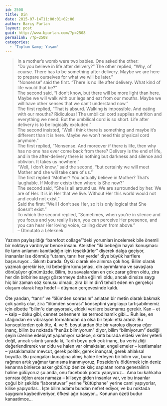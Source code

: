 ```yaml
---
id: 2508
title: Din
date: 2015-07-14T11:00:01+02:00
author: Barış Parlan
layout: post
guid: http://www.bparlan.com/?p=2508
permalink: /?p=2508
categories:
  - 'Toplum &amp; Yaşam'
---
```

<div class="ttr_start">
</div>

> In a mother’s womb were two babies. One asked the other:  
> “Do you believe in life after delivery?” The other replied, “Why, of course. There has to be something after delivery. Maybe we are here to prepare ourselves for what we will be later.”  
> “Nonsense” said the first. “There is no life after delivery. What kind of life would that be?”  
> The second said, “I don’t know, but there will be more light than here. Maybe we will walk with our legs and eat from our mouths. Maybe we will have other senses that we can’t understand now.”  
> The first replied, “That is absurd. Walking is impossible. And eating with our mouths? Ridiculous! The umbilical cord supplies nutrition and everything we need. But the umbilical cord is so short. Life after delivery is to be logically excluded.”  
> The second insisted, “Well I think there is something and maybe it’s different than it is here. Maybe we won’t need this physical cord anymore.”  
> The first replied, “Nonsense. And moreover if there is life, then why has no one has ever come back from there? Delivery is the end of life, and in the after-delivery there is nothing but darkness and silence and oblivion. It takes us nowhere.”  
> “Well, I don’t know,” said the second, “but certainly we will meet Mother and she will take care of us.”  
> The first replied “Mother? You actually believe in Mother? That’s laughable. If Mother exists then where is She now?”  
> The second said, “She is all around us. We are surrounded by her. We are of Her. It is in Her that we live. Without Her this world would not and could not exist.”  
> Said the first: “Well I don’t see Her, so it is only logical that She doesn’t exist.”  
> To which the second replied, “Sometimes, when you’re in silence and you focus and you really listen, you can perceive Her presence, and you can hear Her loving voice, calling down from above.”  
> &#8211; Útmutató a Léleknek

<span data-reactid=".3.1:4:1:$comment10153214294652040_10153214443412040:0.0.$right.0.$left.0.0.1"><span data-ft="{&quot;tn&quot;:&quot;K&quot;}" data-reactid=".3.1:4:1:$comment10153214294652040_10153214443412040:0.0.$right.0.$left.0.0.1.$comment-body"><span class="UFICommentBody" data-reactid=".3.1:4:1:$comment10153214294652040_10153214443412040:0.0.$right.0.$left.0.0.1.$comment-body.0"><span data-reactid=".3.1:4:1:$comment10153214294652040_10153214443412040:0.0.$right.0.$left.0.0.1.$comment-body.0.0"><span data-reactid=".3.1:4:1:$comment10153214294652040_10153214443412040:0.0.$right.0.$left.0.0.1.$comment-body.0.0.$end:0:$0:0">Yazının paylaşıldığı &#8220;barefoot collage&#8221;&#8216;deki yorumları incelemek bile önemli bir noktaya vardırıyor bence insanı. Ateistler &#8220;iki bebeğin hayali konuşması ile tanrı anlamını kanıtladığın için teşekkürler&#8221; diyerek dalga geçiyor, inananlar ise dönmüş &#8220;utan</span></span><span data-reactid=".3.1:4:1:$comment10153214294652040_10153214443412040:0.0.$right.0.$left.0.0.1.$comment-body.0.3"><span data-reactid=".3.1:4:1:$comment10153214294652040_10153214443412040:0.0.$right.0.$left.0.0.1.$comment-body.0.3.0"><span data-reactid=".3.1:4:1:$comment10153214294652040_10153214443412040:0.0.$right.0.$left.0.0.1.$comment-body.0.3.0.$end:0:$0:0">ın, tanrı her yerde&#8221; diye büyük harflere başvuruyor&#8230; Sıkıntı burada. Öykü olarak ele alınırsa çok hoş. Bilim olarak yazmak gerekir ise, iki bebeğim konuşması, din ayrımlarına ve savaşlara dönüşüyor günümüzde. Bilim, bu savaşlardan en çok zarar gören oldu, zira her din birbirine saygı göstermeye daha eğilimli oldu, ancak dinsize saygı hiç bir zaman söz konusu olmadı, zira bilim din&#8217;i tehdit eden en gerçekçi oluşum olarak hep hedef &#8211; düşman çerçevesinde kaldı.</span><br data-reactid=".3.1:4:1:$comment10153214294652040_10153214443412040:0.0.$right.0.$left.0.0.1.$comment-body.0.3.0.$end:0:$1:0" /><br data-reactid=".3.1:4:1:$comment10153214294652040_10153214443412040:0.0.$right.0.$left.0.0.1.$comment-body.0.3.0.$end:0:$3:0" /><span data-reactid=".3.1:4:1:$comment10153214294652040_10153214443412040:0.0.$right.0.$left.0.0.1.$comment-body.0.3.0.$end:0:$4:0">Öte yandan, &#8220;tanrı&#8221; ve &#8220;ölümden sonrasını&#8221; anlatan bir metin olarak bakmak çok yanlış olur, zira &#8220;ölümden sonrası&#8221; konseptini yargılayıp tartışabilmemiz için elbette &#8220;bilim&#8221;e danışıyorsak, eldeki verilere bakmamız gerekir. Kan &#8211; et &#8211; kalp &#8211; doku gibi, cennet cehennem ise termodinamik gibi&#8230; Ruh ise, en ufağından en vibrasyon formatından da olsa bir tepki etki ararız. Bu konseptlerden çok öte, 4. ve 5. boyutlardan öte bir varoluş diyorsa eğer inanç, bilim bu noktada &#8220;henüz bilmiyorum&#8221; diyor, bilim &#8220;bilmiyorum&#8221; dediği şeyin üzerine edebiyat yapamıyor sadece, sıkıntı burada eldeki veriler yeterli değil, ancak sıkıntı şurada ki, Tarih boyu pek çok inanç, bu verisizliği değerlendirerek var oldu ve halen var olmaktalar, engellemeler &#8211; kısıtlamalar &#8211; yasaklamalar mevcut, gerek politik, gerek inançsal, gerek ahlaksal boyutta. Bu prangaları kucağına almış halde ilerleyen bir bilim var, buna rağmen artık yağmur tanırısına inanmıyoruz, Poseidon&#8217;u öldürmek için deniz kenarına binlerce asker götürüp denize kılıç saplatan roma generalinin haline gülüyoruz şu anda, onu facebook postu yapıyoruz&#8230; Ama bu kahkaha sonrası öğlen arası namaza &#8211; kiliseye giden insanlar var, ve bu insanlar çoğul bir şekilde &#8220;laboratuvar&#8221; yerine &#8220;kütüphane&#8221; yerine cami yapıyorlar, kilise yapıyorlar&#8230; İşte bilim adamı bundan nefret ediyor, ve bu noktada saygısını kaybediveriyor, öfkesi ağır basıyor&#8230; Konunun özeti budur kanaatimce&#8230;</span></span></span></span></span></span>

<div class="ttr_end">
</div>